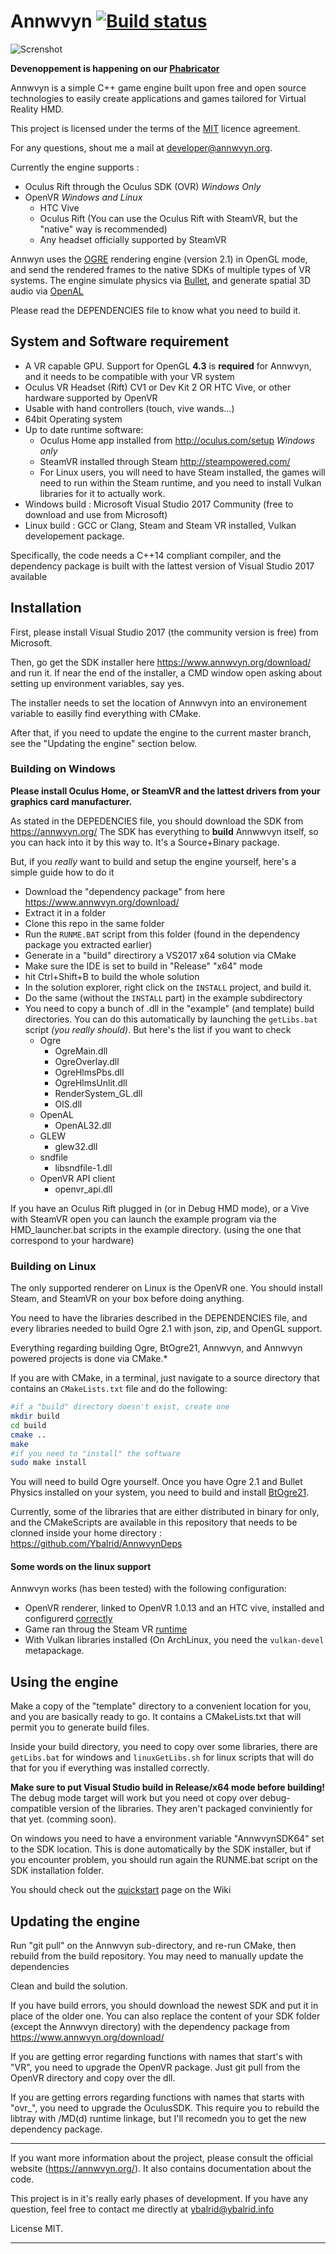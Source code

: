 # Annwvyn [![Build status](https://ci.appveyor.com/api/projects/status/dxbjamqjeuivkgkf?svg=true)](https://ci.appveyor.com/project/Ybalrid/annwvyn)

![Screnshot](AnnwvynScreenshot.png)

**Devenoppement is happening on our [Phabricator](https://phabricator.polutropon.games/project/view/1/)**

Annwvyn is a simple C++ game engine built upon free and open source technologies to easily create applications and games tailored for Virtual Reality HMD.

This project is licensed under the terms of the [MIT](LICENSE) licence agreement.

For any questions, shout me a mail at developer@annwvyn.org.

Currently the engine supports :
 - Oculus Rift through the Oculus SDK (OVR) *Windows Only*
 - OpenVR *Windows and Linux*
     - HTC Vive
     - Oculus Rift (You can use the Oculus Rift with SteamVR, but the "native" way is recommended)
     - Any headset officially supported by SteamVR

Annwyn uses the [OGRE](https://www.ogre3d.org/) rendering engine (version 2.1) in OpenGL mode, and send the rendered frames to the native SDKs of multiple types of VR systems. The engine simulate physics via [Bullet](http://bulletphysics.org), and generate spatial 3D audio via [OpenAL](https://www.openal.org/)

Please read the DEPENDENCIES file to know what you need to build it.

## System and Software requirement

 - A VR capable GPU. Support for OpenGL **4.3** is **required** for Annwvyn, and it needs to be compatible with your VR system
 - Oculus VR Headset (Rift) CV1 or Dev Kit 2 OR HTC Vive, or other hardware supported by OpenVR
 - Usable with hand controllers (touch, vive wands...) 
 - 64bit Operating system
 - Up to date runtime software: 
    - Oculus Home app installed from http://oculus.com/setup *Windows only*
    - SteamVR installed through Steam http://steampowered.com/ 
    - For Linux users, you will need to have Steam installed, the games will need to run within the Steam runtime, and you need to install Vulkan libraries for it to actually work.
 - Windows build : Microsoft Visual Studio 2017 Community (free to download and use from Microsoft)
 - Linux build : GCC or Clang, Steam and Steam VR installed, Vulkan developement package. 
 
Specifically, the code needs a C++14 compliant compiler, and the dependency package is built with the lattest version of Visual Studio 2017 available
 
## Installation

First, please install Visual Studio 2017 (the community version is free) from Microsoft.

Then, go get the SDK installer here https://www.annwvyn.org/download/ and run it. 
If near the end of the installer, a CMD window open asking about setting up environment variables, say yes.

The installer needs to set the location of Annwvyn into an environement variable to easilly find everything with CMake.

After that, if you need to update the engine to the current master branch, see the "Updating the engine" section below.

### Building on Windows

**Please install Oculus Home, or SteamVR and the lattest drivers from your graphics card manufacturer.**

As stated in the DEPEDENCIES file, you should download the SDK from https://annwvyn.org/
The SDK has everything to **build** Annwwvyn itself, so you can hack into it by this way to. It's a Source+Binary package.

But, if you *really* want to build and setup the engine yourself, here's a simple guide how to do it

- Download the "dependency package" from here https://www.annwvyn.org/download/
- Extract it in a folder
- Clone this repo in the same folder
- Run the `RUNME.BAT` script from this folder (found in the dependency package you extracted earlier)
- Generate in a "build" directirory a VS2017 x64 solution via CMake
- Make sure the IDE is set to build in "Release" "x64" mode
- hit Ctrl+Shift+B to build the whole solution
- In the solution explorer, right click on the `INSTALL` project, and build it.
- Do the same (without the `INSTALL` part) in the example subdirectory
- You need to copy a bunch of .dll in the "example" (and template) build directories. You can do this automatically by launching the `getLibs.bat` script *(you really should)*. But here's the list if you want to check
    - Ogre  
        - OgreMain.dll
        - OgreOverlay.dll 
        - OgreHlmsPbs.dll
        - OgreHlmsUnlit.dll
        - RenderSystem_GL.dll
        - OIS.dll
    - OpenAL
        - OpenAL32.dll
    - GLEW
        - glew32.dll        
    - sndfile
        - libsndfile-1.dll
    - OpenVR API client
        - openvr_api.dll

If you have an Oculus Rift plugged in (or in Debug HMD mode), or a Vive with SteamVR open you can launch the example program via the HMD_launcher.bat scripts in the example directory. (using the one that correspond to your hardware)

### Building on Linux

The only supported renderer on Linux is the OpenVR one. You should install Steam, and SteamVR on your box before doing anything.

You need to have the libraries described in the DEPENDENCIES file, and every libraries needed to build Ogre 2.1 with json, zip, and OpenGL support.

Everything regarding building Ogre, BtOgre21, Annwvyn, and Annwvyn powered projects is done via CMake.*

If you are with CMake, in a terminal, just navigate to a source directory that contains an `CMakeLists.txt` file and do the following:

```bash
#if a "build" directory doesn't exist, create one 
mkdir build
cd build
cmake ..
make 
#if you need to "install" the software
sudo make install
```

You will need to build Ogre yourself. Once you have Ogre 2.1 and Bullet Physics installed on your system, you need to build and install [BtOgre21](https://github.com/Ybalrid/BtOgre21).

Currently, some of the libraries that are either distributed in binary for only, and the CMakeScripts are available in this repository that needs to be clonned inside your home directory : https://github.com/Ybalrid/AnnwvynDeps

#### Some words on the linux support

Annwvyn works (has been tested) with the following configuration:
 - OpenVR renderer, linked to OpenVR 1.0.13 and an HTC vive, installed and configurerd [correctly](https://github.com/ValveSoftware/SteamVR-for-Linux)
 - Game ran throug the Steam VR [runtime](https://github.com/ValveSoftware/SteamVR-for-Linux#runtime-requirements)
 - With Vulkan libraries installed (On ArchLinux, you need the `vulkan-devel` metapackage. 

## Using the engine

Make a copy of the "template" directory to a convenient location for you, and you are basically ready to go. It contains a CMakeLists.txt that will permit you to generate build files.

Inside your build directory, you need to copy over some libraries, there are `getLibs.bat` for windows and `linuxGetLibs.sh` for linux scripts that will do that for you if everything was installed correctly.

**Make sure to put Visual Studio build in Release/x64 mode before building!** The debug mode target will work but you need ot copy over debug-compatible version of the libraries. They aren't packaged conviniently for that yet. (comming soon).

On windows you need to have a environment variable "AnnwvynSDK64" set to the SDK location. This is done automatically by the SDK installer, but if you encounter problem, you should run again the RUNME.bat script on the SDK installation folder.

You should check out the [quickstart](https://wiki.annwvyn.org/doku.php?id=quickstart) page on the Wiki


## Updating the engine

Run "git pull" on the Annwvyn sub-directory, and re-run CMake, then rebuild from the build repository.
You may need to manually update the dependencies

Clean and build the solution.

If you have build errors, you should download the newest SDK and put it in place of the older one. You can also replace the content of your SDK folder (except the Annwvyn directory) with the dependency package from https://www.annwvyn.org/download/

If you are getting error regarding functions with names that start's with "VR", you need to upgrade the OpenVR package. Just git pull from the OpenVR directory and copy over the dll.

If you are getting errors regarding functions with names that starts with "ovr_", you need to upgrade the OculusSDK. This require you to rebuild the libtray with /MD(d) runtime linkage, but I'll recomedn you to get the new dependency package.
______

If you want more information about the project, please consult the official website (https://annwvyn.org/). It also contains documentation about the code.

This project is in it's really early phases of development. If you have any question, feel free to contact me directly at ybalrid@ybalrid.info 

License MIT.

______

